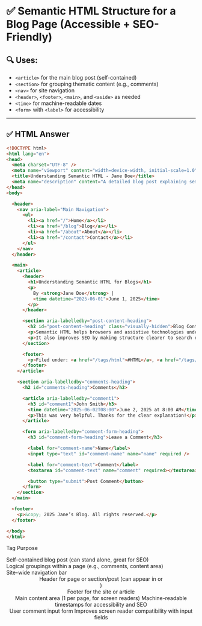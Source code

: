 # ✅ Semantic HTML Structure for a Blog Page (Accessible + SEO-Friendly)

## 🔍 Uses:
- `<article>` for the main blog post (self-contained)
- `<section>` for grouping thematic content (e.g., comments)
- `<nav>` for site navigation
- `<header>`, `<footer>`, `<main>`, and `<aside>` as needed
- `<time>` for machine-readable dates
- `<form>` with `<label>` for accessibility

---

## ✅ HTML Answer

```html
<!DOCTYPE html>
<html lang="en">
<head>
  <meta charset="UTF-8" />
  <meta name="viewport" content="width=device-width, initial-scale=1.0" />
  <title>Understanding Semantic HTML - Jane Doe</title>
  <meta name="description" content="A detailed blog post explaining semantic HTML, accessibility, and SEO best practices." />
</head>
<body>

  <header>
    <nav aria-label="Main Navigation">
      <ul>
        <li><a href="/">Home</a></li>
        <li><a href="/blog">Blog</a></li>
        <li><a href="/about">About</a></li>
        <li><a href="/contact">Contact</a></li>
      </ul>
    </nav>
  </header>

  <main>
    <article>
      <header>
        <h1>Understanding Semantic HTML for Blogs</h1>
        <p>
          By <strong>Jane Doe</strong> |
          <time datetime="2025-06-01">June 1, 2025</time>
        </p>
      </header>

      <section aria-labelledby="post-content-heading">
        <h2 id="post-content-heading" class="visually-hidden">Blog Content</h2>
        <p>Semantic HTML helps browsers and assistive technologies understand your content better...</p>
        <p>It also improves SEO by making structure clearer to search engines...</p>
      </section>

      <footer>
        <p>Filed under: <a href="/tags/html">#HTML</a>, <a href="/tags/accessibility">#Accessibility</a></p>
      </footer>
    </article>

    <section aria-labelledby="comments-heading">
      <h2 id="comments-heading">Comments</h2>

      <article aria-labelledby="comment1">
        <h3 id="comment1">John Smith</h3>
        <time datetime="2025-06-02T08:00">June 2, 2025 at 8:00 AM</time>
        <p>This was very helpful. Thanks for the clear explanation!</p>
      </article>

      <form aria-labelledby="comment-form-heading">
        <h3 id="comment-form-heading">Leave a Comment</h3>

        <label for="comment-name">Name</label>
        <input type="text" id="comment-name" name="name" required />

        <label for="comment-text">Comment</label>
        <textarea id="comment-text" name="comment" required></textarea>

        <button type="submit">Post Comment</button>
      </form>
    </section>
  </main>

  <footer>
    <p>&copy; 2025 Jane’s Blog. All rights reserved.</p>
  </footer>

</body>
</html>
```
Tag	Purpose
<article>	Self-contained blog post (can stand alone, great for SEO)
<section>	Logical groupings within a page (e.g., comments, content area)
<nav>	Site-wide navigation bar
<header>	Header for page or section/post (can appear in <body> or <article>)
<footer>	Footer for the site or article
<main>	Main content area (1 per page, for screen readers)
<time>	Machine-readable timestamps for accessibility and SEO
<form>	User comment input form
<label>	Improves screen reader compatibility with input fields
